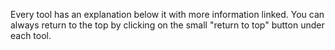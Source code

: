Every tool has an explanation below it with more information linked. You can always return to the top by clicking on the small "return to top" button under each tool.